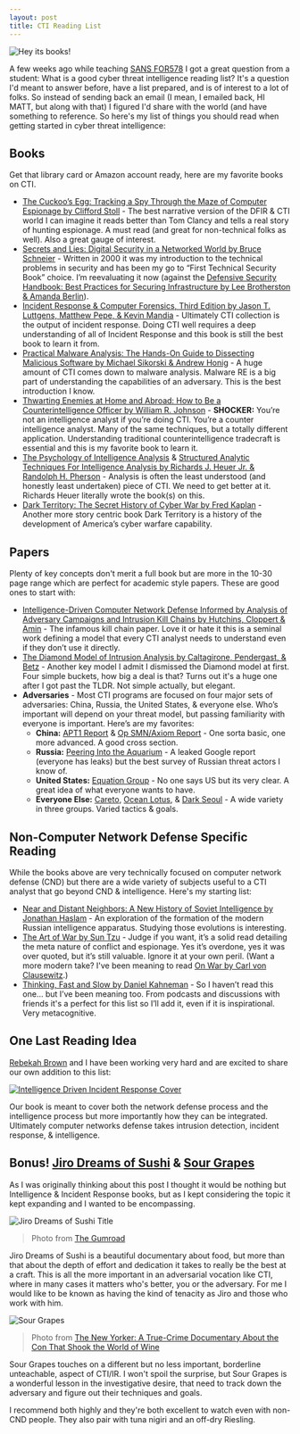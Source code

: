 ```yaml
---
layout: post
title: CTI Reading List
---
```


![Hey its books!](http://www.gradesaver.com/assets/footer/books-c7dac18934e0bad9c1787ba8a7686bc7e6371dcc4443be965459fc78b6c86954.jpg)

A few weeks ago while teaching [SANS FOR578](https://www.sans.org/course/cyber-threat-intelligence) I got a great question from a student: What is a good cyber threat intelligence reading list? It's a question I'd meant to answer before, have a list prepared, and is of interest to a lot of folks. So instead of sending back an email (I mean, I emailed back, HI MATT, but along with that) I figured I'd share with the world (and have something to reference. So here's my list of things you should read when getting started in cyber threat intelligence:

## <i class="fa fa-book" aria-hidden="true"></i> Books

Get that library card or Amazon account ready, here are my favorite books on CTI.

*   [The Cuckoo’s Egg: Tracking a Spy Through the Maze of Computer Espionage by Clifford Stoll](https://www.goodreads.com/book/show/18154.The_Cuckoo_s_Egg?from_search=true) - The best narrative version of the DFIR & CTI world I can imagine it reads better than Tom Clancy and tells a real story of hunting espionage. A must read (and great for non-technical folks as well). Also a great gauge of interest.
*   [Secrets and Lies: Digital Security in a Networked World by Bruce Schneier](https://www.goodreads.com/book/show/304482.Secrets_and_Lies) - Written in 2000 it was my introduction to the technical problems in security and has been my go to “First Technical Security Book” choice. I’m reevaluating it now (against  the [Defensive Security Handbook: Best Practices for Securing Infrastructure by Lee Brotherston & Amanda Berlin](https://www.goodreads.com/book/show/31805609-defensive-security-handbook?from_search=true)).
*   [Incident Response & Computer Forensics, Third Edition by Jason T. Luttgens, Matthew Pepe, & Kevin Mandia](https://www.goodreads.com/book/show/16691213-incident-response-computer-forensics-third-edition?from_search=true) - Ultimately CTI collection is the output of incident response.  Doing CTI well requires a deep understanding of all of Incident Response and this book is still the best book to learn it from.
*   [Practical Malware Analysis: The Hands-On Guide to Dissecting Malicious Software by Michael Sikorski & Andrew Honig](https://www.goodreads.com/book/show/10677461-practical-malware-analysis) - A huge amount of CTI comes down to malware analysis. Malware RE is a big part of understanding the capabilities of an adversary. This is the best introduction I know.
*   [Thwarting Enemies at Home and Abroad: How to Be a Counterintelligence Officer by William R. Johnson](https://www.goodreads.com/book/show/5979810-thwarting-enemies-at-home-and-abroad) - **SHOCKER:** You’re not an intelligence analyst if you’re doing CTI. You’re a counter intelligence analyst. Many of the same techniques, but a totally different application. Understanding traditional counterintelligence tradecraft is essential and this is my favorite book to learn it.
*   [The Psychology of Intelligence Analysis](https://www.cia.gov/library/center-for-the-study-of-intelligence/csi-publications/books-and-monographs/psychology-of-intelligence-analysis/PsychofIntelNew.pdf) & [Structured Analytic Techniques For Intelligence Analysis by Richards J. Heuer Jr. & Randolph H. Pherson](https://www.goodreads.com/book/show/7818985-structured-analytic-techniques-for-intelligence-analysis) - Analysis is often the least understood (and honestly least undertaken) piece of CTI. We need to get better at it. Richards Heuer literally wrote the book(s) on this.
*   [Dark Territory: The Secret History of Cyber War by Fred Kaplan](https://www.goodreads.com/book/show/25814289-dark-territory) - Another more story centric book Dark Territory is a history of the development of America’s cyber warfare capability.

## <i class="fa fa-file-text" aria-hidden="true"></i> Papers

Plenty of key concepts don't merit a full book but are more in the 10-30 page range which are perfect for academic style papers. These are good ones to start with:

*   [Intelligence-Driven Computer Network Defense Informed by Analysis of Adversary Campaigns and Intrusion Kill Chains by Hutchins, Cloppert & Amin](https://www.lockheedmartin.com/content/dam/lockheed/data/corporate/documents/LM-White-Paper-Intel-Driven-Defense.pdf) - The infamous kill chain paper. Love it or hate it this is a seminal work defining a model that every CTI analyst needs to understand even if they don’t use it directly.
*   [The Diamond Model of Intrusion Analysis by Caltagirone, Pendergast, & Betz](http://www.activeresponse.org/wp-content/uploads/2013/07/diamond.pdf) - Another key model I admit I dismissed the Diamond model at first. Four simple buckets, how big a deal is that? Turns out it's a huge one after I got past the TLDR. Not simple actually, but elegant.
*   **Adversaries** - Most CTI programs are focused on four major sets of adversaries: China, Russia, the United States, & everyone else.  Who’s important will depend on your threat model, but passing familiarity with everyone is important. Here’s are my favorites:
    *   **China:** [APT1 Report](https://www.fireeye.com/content/dam/fireeye-www/services/pdfs/mandiant-apt1-report.pdf) & [Op SMN/Axiom Report](http://www.novetta.com/wp-content/uploads/2014/11/Executive_Summary-Final_1.pdf) - One sorta basic, one more advanced. A good cross section.
	*   **Russia:** [Peering Into the Aquarium](https://www.documentcloud.org/documents/3461560-Google-Aquarium-Clean.html)  - A leaked Google report (everyone has leaks) but the best survey of Russian threat actors I know of.
	*   **United States:** [Equation Group](https://securelist.com/files/2015/02/Equation_group_questions_and_answers.pdf) - No one says US but its very clear. A great idea of what everyone wants to have.
	*   **Everyone Else:** [Careto](https://kasperskycontenthub.com/wp-content/uploads/sites/43/vlpdfs/unveilingthemask_v1.0.pdf), [Ocean Lotus](https://www.fireeye.com/blog/threat-research/2017/05/cyber-espionage-apt32.html), & [Dark Seoul](https://www.mcafee.com/us/resources/white-papers/wp-dissecting-operation-troy.pdf) - A wide variety in three groups. Varied tactics & goals.

## <i class="fa fa-sticky-note" aria-hidden="true"></i> Non-Computer Network Defense Specific Reading

While the books above are very technically focused on computer network defense (CND)  but there are a wide variety of subjects useful to a CTI analyst that go beyond CND & intelligence. Here's my starting list:

*   [Near and Distant Neighbors: A New History of Soviet Intelligence by Jonathan Haslam](https://www.goodreads.com/book/show/22929502-near-and-distant-neighbors) - An exploration of the formation of the modern Russian intelligence apparatus. Studying those evolutions is interesting.
*   [The Art of War by Sun Tzu](https://www.goodreads.com/book/show/10534.The_Art_of_War) - Judge if you want, it’s a solid read detailing the meta nature of conflict and espionage. Yes it’s overdone, yes it was over quoted, but it’s still valuable. Ignore it at your own peril. (Want a more modern take? I've been meaning to read [On War by Carl von Clausewitz](https://www.goodreads.com/book/show/117031.On_War).)
*   [Thinking, Fast and Slow by Daniel Kahneman](https://www.goodreads.com/book/show/11468377-thinking-fast-and-slow) - So I haven’t read this one… but I’ve been meaning too. From podcasts and discussions with friends it's a perfect for this list so I’ll add it, even if it is inspirational. Very metacognitive.

## <i class="fa fa-hand-o-right" aria-hidden="true"></i> One Last Reading Idea

[Rebekah Brown](https://www.twitter.com/pdxbeks) and I have been working very hard and are excited to share our own addition to this list:

[![Intelligence Driven Incident Response Cover](https://covers.oreillystatic.com/images/0636920043614/rc_lrg.jpg)](http://shop.oreilly.com/product/0636920043614.do)

Our book is meant to cover both the network defense process and the intelligence process but more importantly how they can be integrated. Ultimately computer networks defense takes intrusion detection, incident response, & intelligence.

## <i class="fa fa-film" aria-hidden="true"></i> Bonus! [Jiro Dreams of Sushi](http://www.imdb.com/title/tt1772925/) & [Sour Grapes](http://www.imdb.com/title/tt5728684/)

As I was originally thinking about this post I thought it would be nothing but Intelligence & Incident Response books, but as I kept considering the topic it kept expanding and I wanted to be encompassing.

![Jiro Dreams of Sushi Title](https://static-2.gumroad.com/res/gumroad/9845270552677/asset_previews/004b808d7ee222cd1fd45ee50e4594a7/retina/jiro.jpg)

> Photo from [The Gumroad](https://gumroad.com/l/jiro)

Jiro Dreams of Sushi is a beautiful documentary about food, but more than that about the depth of effort and dedication it takes to really be the best at a craft. This is all the more important in an adversarial vocation like CTI, where in many cases it matters who's better, you or the adversary. For me I would like to be known as having the kind of tenacity as Jiro and those who work with him.

![Sour Grapes](https://media.newyorker.com/photos/59097adf1c7a8e33fb3900ba/16:9/w_1200,h_630,c_limit/Bosker-Sour-Grapes-4.jpg)

> Photo from [The New Yorker: A True-Crime Documentary About the Con That Shook the World of Wine](http://www.newyorker.com/culture/culture-desk/a-true-crime-documentary-about-the-con-that-shook-the-world-of-wine)

Sour Grapes touches on a different but no less important, borderline unteachable, aspect of CTI/IR. I won't spoil the surprise, but Sour Grapes is a wonderful lesson in the investigative desire, that need to track down the adversary and figure out their techniques and goals.

I recommend both highly and they're both excellent to watch even with non-CND people. They also pair with tuna nigiri and an off-dry Riesling.
